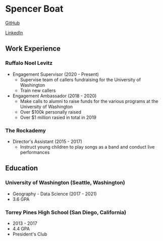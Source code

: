 # Spencer Boat

[GitHub](https://github.com/floatyboat)

[LinkedIn](https://www.linkedin.com/in/spencerboat/)

## Work Experience

### Ruffalo Noel Levitz
* Engagement Supervisor (2020 - Present)
  * Supervise team of callers fundraising for the University of Washington
  * Train new callers
* Engagement Ambassador (2018 - 2020)
  * Make calls to alumni to raise funds for the various programs at the University of Washington
  * Over $100k personally raised
  * Over $1 million rasied in total in 2019

### The Rockademy
* Director's Assistant (2015 - 2017)
  * Instruct young children to play songs as a band and conduct live performances

## Education

### University of Washington (Seattle, Washington)

* Geography - Data Science (2017 - 2021)
* 3.6 GPA

### Torrey Pines High School (San Diego, California)

* 2013 - 2017
* 4.4 GPA
* President's Club
